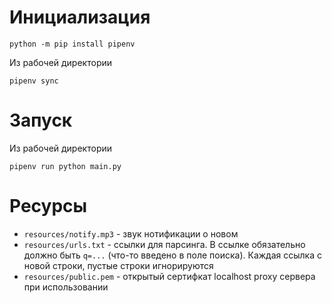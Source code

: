 # Инициализация

```shell
python -m pip install pipenv
```
Из рабочей директории
```shell
pipenv sync
```

# Запуск

Из рабочей директории
```shell
pipenv run python main.py
```

# Ресурсы

* `resources/notify.mp3` - звук нотификации о новом
* `resources/urls.txt` - ссылки для парсинга. В ссылке обязательно должно быть `q=...` (что-то введено в поле поиска).
Каждая ссылка с новой строки, пустые строки игнорируются
* `resources/public.pem` - открытый сертифкат localhost proxy сервера при использовании